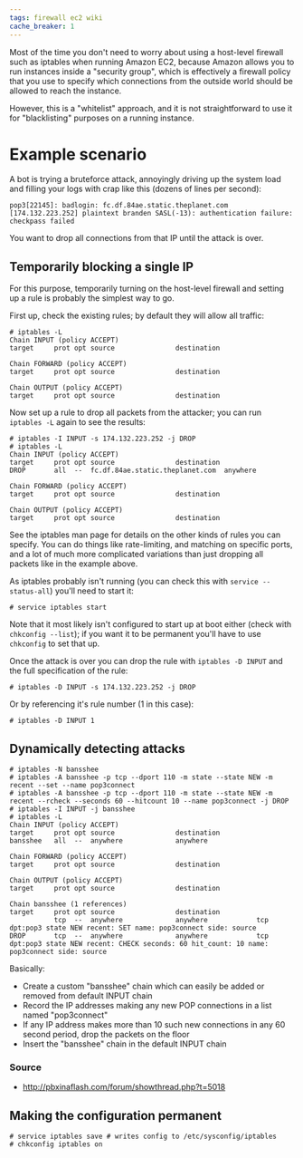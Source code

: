 ```yaml
---
tags: firewall ec2 wiki
cache_breaker: 1
---
```


Most of the time you don't need to worry about using a host-level firewall such as iptables when running Amazon EC2, because Amazon allows you to run instances inside a "security group", which is effectively a firewall policy that you use to specify which connections from the outside world should be allowed to reach the instance.

However, this is a "whitelist" approach, and it is not straightforward to use it for "blacklisting" purposes on a running instance.

# Example scenario

A bot is trying a bruteforce attack, annoyingly driving up the system load and filling your logs with crap like this (dozens of lines per second):

    pop3[22145]: badlogin: fc.df.84ae.static.theplanet.com [174.132.223.252] plaintext branden SASL(-13): authentication failure: checkpass failed

You want to drop all connections from that IP until the attack is over.

## Temporarily blocking a single IP

For this purpose, temporarily turning on the host-level firewall and setting up a rule is probably the simplest way to go.

First up, check the existing rules; by default they will allow all traffic:

```shell
# iptables -L
Chain INPUT (policy ACCEPT)
target     prot opt source               destination

Chain FORWARD (policy ACCEPT)
target     prot opt source               destination

Chain OUTPUT (policy ACCEPT)
target     prot opt source               destination
```

Now set up a rule to drop all packets from the attacker; you can run `iptables -L` again to see the results:

```shell
# iptables -I INPUT -s 174.132.223.252 -j DROP
# iptables -L
Chain INPUT (policy ACCEPT)
target     prot opt source               destination
DROP       all  --  fc.df.84ae.static.theplanet.com  anywhere

Chain FORWARD (policy ACCEPT)
target     prot opt source               destination

Chain OUTPUT (policy ACCEPT)
target     prot opt source               destination
```

See the iptables man page for details on the other kinds of rules you can specify. You can do things like rate-limiting, and matching on specific ports, and a lot of much more complicated variations than just dropping all packets like in the example above.

As iptables probably isn't running (you can check this with `service --status-all`) you'll need to start it:

```shell
# service iptables start
```

Note that it most likely isn't configured to start up at boot either (check with `chkconfig --list`); if you want it to be permanent you'll have to use `chkconfig` to set that up.

Once the attack is over you can drop the rule with `iptables -D INPUT` and the full specification of the rule:

```shell
# iptables -D INPUT -s 174.132.223.252 -j DROP
```

Or by referencing it's rule number (1 in this case):

```shell
# iptables -D INPUT 1
```

## Dynamically detecting attacks

```shell
# iptables -N bansshee
# iptables -A bansshee -p tcp --dport 110 -m state --state NEW -m recent --set --name pop3connect
# iptables -A bansshee -p tcp --dport 110 -m state --state NEW -m recent --rcheck --seconds 60 --hitcount 10 --name pop3connect -j DROP
# iptables -I INPUT -j bansshee
# iptables -L
Chain INPUT (policy ACCEPT)
target     prot opt source               destination
bansshee   all  --  anywhere             anywhere

Chain FORWARD (policy ACCEPT)
target     prot opt source               destination

Chain OUTPUT (policy ACCEPT)
target     prot opt source               destination

Chain bansshee (1 references)
target     prot opt source               destination
           tcp  --  anywhere             anywhere            tcp dpt:pop3 state NEW recent: SET name: pop3connect side: source
DROP       tcp  --  anywhere             anywhere            tcp dpt:pop3 state NEW recent: CHECK seconds: 60 hit_count: 10 name: pop3connect side: source
```

Basically:

-   Create a custom "bansshee" chain which can easily be added or removed from default INPUT chain
-   Record the IP addresses making any new POP connections in a list named "pop3connect"
-   If any IP address makes more than 10 such new connections in any 60 second period, drop the packets on the floor
-   Insert the "bansshee" chain in the default INPUT chain

### Source

-   <http://pbxinaflash.com/forum/showthread.php?t=5018>

## Making the configuration permanent

```shell
# service iptables save # writes config to /etc/sysconfig/iptables
# chkconfig iptables on
```
